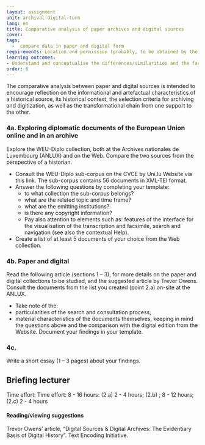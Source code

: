 ```yaml
---
layout: assignment
unit: archival-digital-turn
lang: en
title: Comparative analysis of paper archives and digital sources  
cover:
tags:
  -  compare data in paper and digital form
requirements: Location and permission (probably, to be obtained by the lecturer beforehand) allowing the students to visit ANLUX and to consult the collection, Internet access to the digital edition and the related materials.
learning outcomes: 
- Understand and conceptualise the differences/similarities and the factors at play in the transformation process from paper to digital historical sources.
order: 6
---
```


<!-- more -->

<!-- briefing-student -->
The comparative analysis between paper and digital sources is intended to encourage reflection on the informational and artefactual characteristics of a historical source, its historical context, the selection criteria for archiving and digitization, as well as the transformational chain from one support to the other.

### 4a. Exploring diplomatic documents of the European Union online and in an archive 
<!-- section-contents -->
Explore the WEU-Diplo collection, both at the Archives nationales de Luxembourg (ANLUX) and on the Web. Compare the two sources from the perspective of a historian.
- Consult the WEU-Diplo sub-corpus on the CVCE by Uni.lu Website via this link. The sub-corpus contains 56 documents in XML-TEI format. 
- Answer the following questions by completing your template: 
   - to what collection the sub-corpus belongs?
   - what are the related topic and time frame?
   - what are the  emitting institutions? 
   - is there any copyright information?
   - Pay also attention to elements such as: features of the interface for the visualisation of the transcription and facsimile, search and navigation (see also the contextual Help).
- Create a list of at least 5 documents of your choice from the Web collection.

<!-- section -->
### 4b. Paper and digital 
<!-- section-contents -->
Read the following article (sections 1 – 3), for more details on the paper and digital collections to be studied, and the suggested article by Trevor Owens. Consult the documents from the list you created (point 2.a) on-site at the ANLUX. 
- Take note of the: 
- particularities of the search and consultation process, 
- material characteristics of the documents themselves, 
keeping in mind the questions above and the comparison with the digital edition from the Website.
Document your findings in your template. 

<!-- section -->
### 4c.  
<!-- section-contents -->
Write a short essay (1 – 3 pages) about your findings.

<!-- briefing-teacher -->
## Briefing lecturer

Time effort:  Time effort: 8 - 16 hours: (2.a) 2 - 4 hours; (2.b) ; 8 - 12 hours; (2.c) 2 - 4 hours

#### Reading/viewing  suggestions
Trevor Owens’ article, “Digital Sources & Digital Archives: The Evidentiary Basis of Digital History”.
Text Encoding Initiative. 

